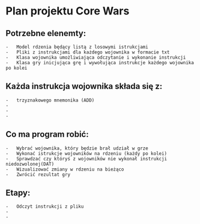 # Plan projektu Core Wars



## Potrzebne elenemty:
    -   Model rdzenia będący listą z losowymi istrukcjami
    -   Pliki z instrukcjami dla każdego wojownika w formacie txt
    -   Klasa wojownika umożliwiająca odczytanie i wykonanie instrukcji
    -   Klasa gry inicjująca grę i wywołująca instrukcje każdego wojownika po kolei


## Każda instrukcja wojownika składa się z:
    -   trzyznakowego mnemonika (ADD)
    -
    -
    -





## Co ma program robić:
    -   Wybrać wojownika, który będzie brał udział w grze
    -   Wykonać istrukcje wojowników na rdzeniu (każdy po kolei)
    -   Sprawdzać czy któryś z wojowników nie wykonał instrukcji niedozwolonej(DAT)
    -   Wizualizować zmiany w rdzeniu na bieżąco
    -   Zwrócić rezultat gry



## Etapy:
    -   Odczyt instrukcji z pliku
    -   
    -

